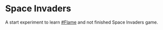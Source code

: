 # Space Invaders

A start experiment to learn [#Flame](https://github.com/flame-engine/flame) and not finished Space Invaders game.